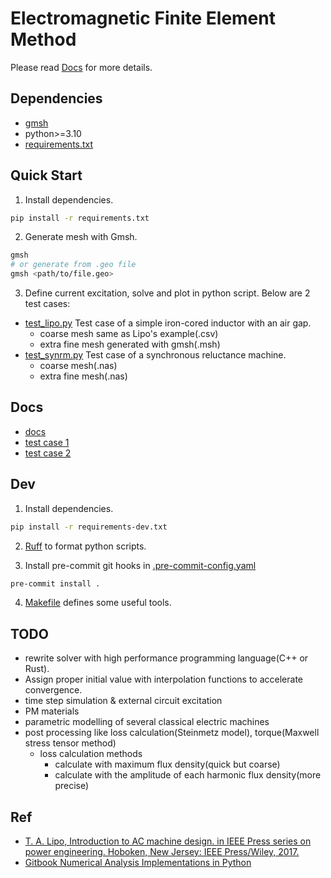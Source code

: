 # Electromagnetic Finite Element Method
Please read [Docs](./docs/index.md) for more details.

## Dependencies
- [gmsh](https://gmsh.info)
- python>=3.10
- [requirements.txt](./requirements.txt)

## Quick Start
1. Install dependencies.
```sh
pip install -r requirements.txt
```
2. Generate mesh with Gmsh.
```sh
gmsh
# or generate from .geo file
gmsh <path/to/file.geo>
```
3. Define current excitation, solve and plot in python script. Below are 2 test cases:
- [test_lipo.py](./src/test_lipo.py) Test case of a simple iron-cored inductor with an air gap.
    - coarse mesh same as Lipo's example(.csv)
    - extra fine mesh generated with gmsh(.msh)
- [test_synrm.py](./src/test_synrm.py) Test case of a synchronous reluctance machine.
    - coarse mesh(.nas)
    - extra fine mesh(.nas)

## Docs
- [docs](./docs/index.md)
- [test case 1](./docs/test_lipo.md)
- [test case 2](./docs/test_synrm.md)

## Dev
1. Install dependencies.
```sh
pip install -r requirements-dev.txt
```

2. [Ruff](https://github.com/astral-sh/ruff) to format python scripts.

3. Install pre-commit git hooks in [.pre-commit-config.yaml](./.pre-commit-config.yaml)
```sh
pre-commit install .
```

4. [Makefile](./Makefile) defines some useful tools.

## TODO
- rewrite solver with high performance programming language(C++ or Rust).
- Assign proper initial value with interpolation functions to accelerate convergence.
- time step simulation & external circuit excitation
- PM materials
- parametric modelling of several classical electric machines
- post processing like loss calculation(Steinmetz model), torque(Maxwell stress tensor method)
    - loss calculation methods
        - calculate with maximum flux density(quick but coarse)
        - calculate with the amplitude of each harmonic flux density(more precise)

## Ref
- [T. A. Lipo, Introduction to AC machine design. in IEEE Press series on power engineering. Hoboken, New Jersey: IEEE Press/Wiley, 2017.](https://onlinelibrary.wiley.com/doi/book/10.1002/9781119352181)
- [Gitbook Numerical Analysis Implementations in Python](https://laus-organization.gitbook.io/numerical-analysis-implementations-in-python/)
